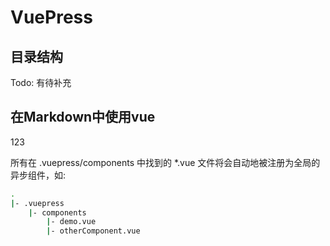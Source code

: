 # VuePress

## 目录结构

Todo: 有待补充

## 在Markdown中使用vue

<test>123</test>

所有在 .vuepress/components 中找到的 *.vue 文件将会自动地被注册为全局的异步组件，如:

```bash
.
|- .vuepress
    |- components
        |- demo.vue
        |- otherComponent.vue
```